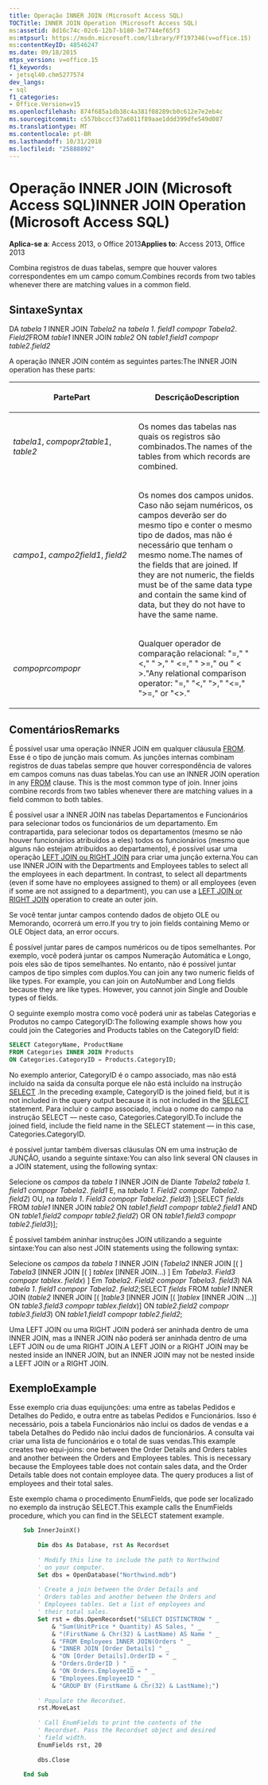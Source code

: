 ```yaml
---
title: Operação INNER JOIN (Microsoft Access SQL)
TOCTitle: INNER JOIN Operation (Microsoft Access SQL)
ms:assetid: 8d16c74c-02c6-12b7-b180-3e7744ef65f3
ms:mtpsurl: https://msdn.microsoft.com/library/Ff197346(v=office.15)
ms:contentKeyID: 48546247
ms.date: 09/18/2015
mtps_version: v=office.15
f1_keywords:
- jetsql40.chm5277574
dev_langs:
- sql
f1_categories:
- Office.Version=v15
ms.openlocfilehash: 874f685a1db38c4a381f08289cb0c612e7e2eb4c
ms.sourcegitcommit: c557bbcccf37a6011f89aae1ddd399dfe549d087
ms.translationtype: MT
ms.contentlocale: pt-BR
ms.lasthandoff: 10/31/2018
ms.locfileid: "25888892"
---
```

# <a name="inner-join-operation-microsoft-access-sql"></a><span data-ttu-id="b8ed8-102">Operação INNER JOIN (Microsoft Access SQL)</span><span class="sxs-lookup"><span data-stu-id="b8ed8-102">INNER JOIN Operation (Microsoft Access SQL)</span></span>


<span data-ttu-id="b8ed8-103">**Aplica-se a**: Access 2013, o Office 2013</span><span class="sxs-lookup"><span data-stu-id="b8ed8-103">**Applies to**: Access 2013, Office 2013</span></span>


<span data-ttu-id="b8ed8-104">Combina registros de duas tabelas, sempre que houver valores correspondentes em um campo comum.</span><span class="sxs-lookup"><span data-stu-id="b8ed8-104">Combines records from two tables whenever there are matching values in a common field.</span></span>

## <a name="syntax"></a><span data-ttu-id="b8ed8-105">Sintaxe</span><span class="sxs-lookup"><span data-stu-id="b8ed8-105">Syntax</span></span>

<span data-ttu-id="b8ed8-106">DA *tabela 1* INNER JOIN *Tabela2* na *tabela 1*. *field1* *compopr Tabela2*. *Field2*</span><span class="sxs-lookup"><span data-stu-id="b8ed8-106">FROM *table1* INNER JOIN *table2* ON *table1*.*field1* *compopr table2*.*field2*</span></span>

<span data-ttu-id="b8ed8-107">A operação INNER JOIN contém as seguintes partes:</span><span class="sxs-lookup"><span data-stu-id="b8ed8-107">The INNER JOIN operation has these parts:</span></span>

<table>
<colgroup>
<col style="width: 50%" />
<col style="width: 50%" />
</colgroup>
<thead>
<tr class="header">
<th><p><span data-ttu-id="b8ed8-108">Parte</span><span class="sxs-lookup"><span data-stu-id="b8ed8-108">Part</span></span></p></th>
<th><p><span data-ttu-id="b8ed8-109">Descrição</span><span class="sxs-lookup"><span data-stu-id="b8ed8-109">Description</span></span></p></th>
</tr>
</thead>
<tbody>
<tr class="odd">
<td><p><span data-ttu-id="b8ed8-110"><em>tabela1</em>, <em>compopr2</em></span><span class="sxs-lookup"><span data-stu-id="b8ed8-110"><em>table1</em>, <em>table2</em></span></span></p></td>
<td><p><span data-ttu-id="b8ed8-111">Os nomes das tabelas nas quais os registros são combinados.</span><span class="sxs-lookup"><span data-stu-id="b8ed8-111">The names of the tables from which records are combined.</span></span></p></td>
</tr>
<tr class="even">
<td><p><span data-ttu-id="b8ed8-112"><em>campo1</em>, <em>campo2</em></span><span class="sxs-lookup"><span data-stu-id="b8ed8-112"><em>field1</em>, <em>field2</em></span></span></p></td>
<td><p><span data-ttu-id="b8ed8-p101">Os nomes dos campos unidos. Caso não sejam numéricos, os campos deverão ser do mesmo tipo e conter o mesmo tipo de dados, mas não é necessário que tenham o mesmo nome.</span><span class="sxs-lookup"><span data-stu-id="b8ed8-p101">The names of the fields that are joined. If they are not numeric, the fields must be of the same data type and contain the same kind of data, but they do not have to have the same name.</span></span></p></td>
</tr>
<tr class="odd">
<td><p><span data-ttu-id="b8ed8-115"><em>compopr</em></span><span class="sxs-lookup"><span data-stu-id="b8ed8-115"><em>compopr</em></span></span></p></td>
<td><p><span data-ttu-id="b8ed8-116">Qualquer operador de comparação relacional: &quot;=,&quot; &quot; &lt;,&quot; &quot; &gt;,&quot; &quot; &lt;=,&quot; &quot; &gt;=,&quot; ou &quot; &lt; &gt;.&quot;</span><span class="sxs-lookup"><span data-stu-id="b8ed8-116">Any relational comparison operator: &quot;=,&quot; &quot;&lt;,&quot; &quot;&gt;,&quot; &quot;&lt;=,&quot; &quot;&gt;=,&quot; or &quot;&lt;&gt;.&quot;</span></span></p></td>
</tr>
</tbody>
</table>


## <a name="remarks"></a><span data-ttu-id="b8ed8-117">Comentários</span><span class="sxs-lookup"><span data-stu-id="b8ed8-117">Remarks</span></span>

<span data-ttu-id="b8ed8-p102">É possível usar uma operação INNER JOIN em qualquer cláusula [FROM](https://msdn.microsoft.com/library/ff836674\(v=office.15\)). Esse é o tipo de junção mais comum. As junções internas combinam registros de duas tabelas sempre que houver correspondência de valores em campos comuns nas duas tabelas.</span><span class="sxs-lookup"><span data-stu-id="b8ed8-p102">You can use an INNER JOIN operation in any [FROM](https://msdn.microsoft.com/library/ff836674\(v=office.15\)) clause. This is the most common type of join. Inner joins combine records from two tables whenever there are matching values in a field common to both tables.</span></span>

<span data-ttu-id="b8ed8-p103">É possível usar a INNER JOIN nas tabelas Departamentos e Funcionários para selecionar todos os funcionários de um departamento. Em contrapartida, para selecionar todos os departamentos (mesmo se não houver funcionários atribuídos a eles) todos os funcionários (mesmo que alguns não estejam atribuídos ao departamento), é possível usar uma operação [LEFT JOIN ou RIGHT JOIN](left-join-right-join-operations-microsoft-access-sql.md) para criar uma junção externa.</span><span class="sxs-lookup"><span data-stu-id="b8ed8-p103">You can use INNER JOIN with the Departments and Employees tables to select all the employees in each department. In contrast, to select all departments (even if some have no employees assigned to them) or all employees (even if some are not assigned to a department), you can use a [LEFT JOIN or RIGHT JOIN](left-join-right-join-operations-microsoft-access-sql.md) operation to create an outer join.</span></span>

<span data-ttu-id="b8ed8-123">Se você tentar juntar campos contendo dados de objeto OLE ou Memorando, ocorrerá um erro.</span><span class="sxs-lookup"><span data-stu-id="b8ed8-123">If you try to join fields containing Memo or OLE Object data, an error occurs.</span></span>

<span data-ttu-id="b8ed8-p104">É possível juntar pares de campos numéricos ou de tipos semelhantes. Por exemplo, você poderá juntar os campos Numeração Automática e Longo, pois eles são de tipos semelhantes. No entanto, não é possível juntar campos de tipo simples com duplos.</span><span class="sxs-lookup"><span data-stu-id="b8ed8-p104">You can join any two numeric fields of like types. For example, you can join on AutoNumber and Long fields because they are like types. However, you cannot join Single and Double types of fields.</span></span>

<span data-ttu-id="b8ed8-127">O seguinte exemplo mostra como você poderá unir as tabelas Categorias e Produtos no campo CategoryID:</span><span class="sxs-lookup"><span data-stu-id="b8ed8-127">The following example shows how you could join the Categories and Products tables on the CategoryID field:</span></span>

```sql
SELECT CategoryName, ProductName 
FROM Categories INNER JOIN Products 
ON Categories.CategoryID = Products.CategoryID;
```

<span data-ttu-id="b8ed8-128">No exemplo anterior, CategoryID é o campo associado, mas não está incluído na saída da consulta porque ele não está incluído na instrução [SELECT](select-statement-microsoft-access-sql.md) .</span><span class="sxs-lookup"><span data-stu-id="b8ed8-128">In the preceding example, CategoryID is the joined field, but it is not included in the query output because it is not included in the [SELECT](select-statement-microsoft-access-sql.md) statement.</span></span> <span data-ttu-id="b8ed8-129">Para incluir o campo associado, inclua o nome do campo na instrução SELECT — neste caso, Categories.CategoryID.</span><span class="sxs-lookup"><span data-stu-id="b8ed8-129">To include the joined field, include the field name in the SELECT statement — in this case, Categories.CategoryID.</span></span>

<span data-ttu-id="b8ed8-130">é possível juntar também diversas cláusulas ON em uma instrução de JUNÇÃO, usando a seguinte sintaxe:</span><span class="sxs-lookup"><span data-stu-id="b8ed8-130">You can also link several ON clauses in a JOIN statement, using the following syntax:</span></span>

<span data-ttu-id="b8ed8-131">Selecione os *campos* da *tabela 1* INNER JOIN de Diante *Tabela2* *tabela 1*. *field1* *compopr* *Tabela2*. *field1* E, na *tabela 1*. *Field2* *compopr* *Tabela2*. *field2*) OU, na *tabela 1*. *Field3* *compopr* *Tabela2*. *field3*) \];</span><span class="sxs-lookup"><span data-stu-id="b8ed8-131">SELECT *fields* FROM *table1* INNER JOIN *table2* ON *table1*.*field1* *compopr* *table2*.*field1* AND ON *table1*.*field2* *compopr* *table2*.*field2*) OR ON *table1*.*field3* *compopr* *table2*.*field3*)\];</span></span>

<span data-ttu-id="b8ed8-132">É possível também aninhar instruções JOIN utilizando a seguinte sintaxe:</span><span class="sxs-lookup"><span data-stu-id="b8ed8-132">You can also nest JOIN statements using the following syntax:</span></span>

<span data-ttu-id="b8ed8-133">Selecione os *campos* da *tabela 1* INNER JOIN (*Tabela2* INNER JOIN \[( \] *Tabela3* \[INNER JOIN \[( \] *tablex* \[INNER JOIN...) \] Em *Tabela3*. *Field3* *compopr* *tablex*. *fieldx*) \] Em *Tabela2*. *Field2* *compopr* *Tabela3*. *field3*) NA *tabela 1*. *field1* *compopr* *Tabela2*. *field2*;</span><span class="sxs-lookup"><span data-stu-id="b8ed8-133">SELECT *fields* FROM *table1* INNER JOIN (*table2* INNER JOIN \[( \]*table3* \[INNER JOIN \[( \]*tablex* \[INNER JOIN …)\] ON *table3*.*field3* *compopr* *tablex*.*fieldx*)\] ON *table2*.*field2* *compopr* *table3*.*field3*) ON *table1*.*field1* *compopr* *table2*.*field2*;</span></span>

<span data-ttu-id="b8ed8-134">Uma LEFT JOIN ou uma RIGHT JOIN poderá ser aninhada dentro de uma INNER JOIN, mas a INNER JOIN não poderá ser aninhada dentro de uma LEFT JOIN ou de uma RIGHT JOIN.</span><span class="sxs-lookup"><span data-stu-id="b8ed8-134">A LEFT JOIN or a RIGHT JOIN may be nested inside an INNER JOIN, but an INNER JOIN may not be nested inside a LEFT JOIN or a RIGHT JOIN.</span></span>

## <a name="example"></a><span data-ttu-id="b8ed8-135">Exemplo</span><span class="sxs-lookup"><span data-stu-id="b8ed8-135">Example</span></span>

<span data-ttu-id="b8ed8-p106">Esse exemplo cria duas equijunções: uma entre as tabelas Pedidos e Detalhes do Pedido, e outra entre as tabelas Pedidos e Funcionários. Isso é necessário, pois a tabela Funcionários não inclui os dados de vendas e a tabela Detalhes do Pedido não inclui dados de funcionários. A consulta vai criar uma lista de funcionários e o total de suas vendas.</span><span class="sxs-lookup"><span data-stu-id="b8ed8-p106">This example creates two equi-joins: one between the Order Details and Orders tables and another between the Orders and Employees tables. This is necessary because the Employees table does not contain sales data, and the Order Details table does not contain employee data. The query produces a list of employees and their total sales.</span></span>

<span data-ttu-id="b8ed8-139">Este exemplo chama o procedimento EnumFields, que pode ser localizado no exemplo da instrução SELECT.</span><span class="sxs-lookup"><span data-stu-id="b8ed8-139">This example calls the EnumFields procedure, which you can find in the SELECT statement example.</span></span>

```vb
    Sub InnerJoinX() 
     
        Dim dbs As Database, rst As Recordset 
     
        ' Modify this line to include the path to Northwind 
        ' on your computer. 
        Set dbs = OpenDatabase("Northwind.mdb") 
         
        ' Create a join between the Order Details and  
        ' Orders tables and another between the Orders and  
        ' Employees tables. Get a list of employees and  
        ' their total sales. 
        Set rst = dbs.OpenRecordset("SELECT DISTINCTROW " _ 
            & "Sum(UnitPrice * Quantity) AS Sales, " _ 
            & "(FirstName & Chr(32) & LastName) AS Name " _ 
            & "FROM Employees INNER JOIN(Orders " _ 
            & "INNER JOIN [Order Details] " _ 
            & "ON [Order Details].OrderID = " _ 
            & "Orders.OrderID ) " _ 
            & "ON Orders.EmployeeID = " _ 
            & "Employees.EmployeeID " _ 
            & "GROUP BY (FirstName & Chr(32) & LastName);") 
         
        ' Populate the Recordset. 
        rst.MoveLast 
         
        ' Call EnumFields to print the contents of the  
        ' Recordset. Pass the Recordset object and desired 
        ' field width. 
        EnumFields rst, 20 
     
        dbs.Close 
     
    End Sub
```
